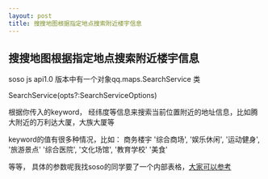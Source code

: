 ```yaml
---
layout: post
title: 搜搜地图根据指定地点搜索附近楼宇信息
---
```


## 搜搜地图根据指定地点搜索附近楼宇信息

soso js api1.0 版本中有一个对象qq.maps.SearchService 类

SearchService(opts?:SearchServiceOptions)

根据你传入的keyword， 经纬度等信息来搜索当前位置附近的地址信息，比如腾大附近的万利达大厦，大族大厦等

keyword的值有很多种情况，比如： 商务楼宇 '综合商场', '娱乐休闲', '运动健身', '旅游景点' '综合医院', '文化场馆', '教育学校' '美食'

等等， 具体的参数呢我找soso的同学要了一个内部表格，[大家可以参考](/attachments/2014-04-22-SOSO标准分类编码表_v1_1_1.xlsx)

